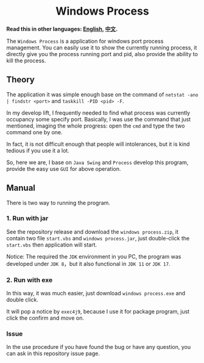 <h1 align="center">Windows Process</h1>

**Read this in other languages: [English](/README.md), [中文](/doc/README_ZH.md).**

The `Windows Process` is a application for windows port process management. You can easily use it to show the currently running process, it directly give you the process running port and pid, also provide the ability to kill the process.

## Theory
The application it was simple enough base on the command of `netstat -ano | findstr <port>` and `taskkill -PID <pid> -F`.

In my develop lift, I frequently needed to find what process was currently occupancy some specify port. Basically, I was use the command that just mentioned, imaging the whole progress: open the `cmd` and type the two command one by one.

In fact, it is not difficult enough that people will intolerances, but it is kind tedious if you use it a lot.

So, here we are, I base on `Java Swing` and `Process` develop this program, provide the easy use `GUI` for above operation.


## Manual
There is two way to running the program.

### 1. Run with jar
See the repository release and download the `windows process.zip`, it contain two file `start.vbs` and `windows process.jar`, just double-click the `start.vbs` then application will start.

Notice: The required the `JDK` environment in you PC, the program was developed under `JDK 8`，but it also functional in `JDK 11` or `JDK 17`.

### 2. Run with exe
In this way, it was much easier, just download `windows process.exe` and double click.

It will pop a notice by `exec4j9`, because I use it for package program, just click the confirm and move on.


### Issue
In the use procedure if you have found the bug or have any question, you can ask in this repository issue page.
